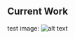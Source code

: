 ## Current Work ##


test image:
![alt text][blue]

[blue]: https://github.com/mayalassiter/maya.m.lassiter/blob/master/docs/images/blue.png "blue"
